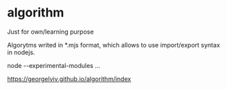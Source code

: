 # algorithm
Just for own/learning purpose

Algorytms writed in *.mjs format, which allows to use import/export syntax in nodejs.

node --experimental-modules ...

https://georgelviv.github.io/algorithm/index
